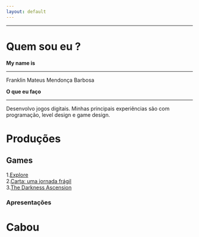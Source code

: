 ```yaml
---  
layout: default
---  
```

* * *
# **Quem sou eu** ?  

 **My name is**  
 * * *  
 Franklin Mateus Mendonça Barbosa  

 **O que eu faço**  
 * * *  
 Desenvolvo jogos digitais. Minhas principais experiências são com programação, level design e game design.  
  
# **Produções**  
## **Games**  
1.[Explore](https://thewordkh.github.io/Explore/)    
2.[Carta: uma jornada frágil](https://mychellangello.github.io/Carta%20uma%20jornada%20fr%C3%A1gil/)  
3.[The Darkness Ascension](https://guiegle.github.io/tda2/)    
### **Apresentações**  

# Cabou

